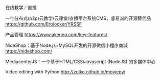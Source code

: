在线教学／直播


一个分布式(p2p)云教学/云课堂/直播平台系统CMS，睿易派的开源替代品
https://github.com/Erblocker/YRSSF

产品管理
https://www.akeneo.com/key-features/


NideShop：基于Node.js+MySQL开发的开源微信小程序商城 https://nideshop.com/

MediacenterJS：一个基于HTML/CSS/Javascript (NodeJS) 的多媒体中心

Video editing with Python http://zulko.github.io/moviepy/
